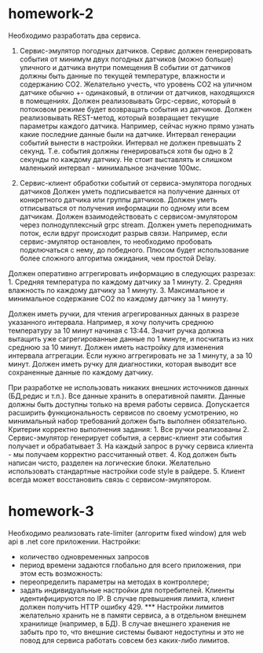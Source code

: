 # homework-2

Необходимо разработать два сервиса.
1. Сервис-эмулятор погодных датчиков.
	Сервис должен генерировать события от минимум двух погодных датчиков (можно больше) уличного и датчика внутри помещения
	В событии от датчиков должны быть данные по текущей температуре, влажности и содержанию CO2. Желательно учесть, что уровень CO2 на уличном датчике обычно +- одинаковый, в отличии от датчиков, находящихся в помещениях.
	Должен реализовывать Grpc-сервис, который в потоковом режиме будет возвращать события из датчиков.
	Должен реализовывать REST-метод, который возвращает текущие параметры каждого датчика. Например, сейчас нужно прямо узнать какие последние данные были на датчике.
	Интервал генерации событий вынести в настройки.
	Интервал не должен превышать 2 секунд. Т.е. события должны генерироваться хотя бы одно в 2 секунды по каждому датчику.
	Не стоит выставлять и слишком маленький интервал - минимальное значение 100мс.
	
2. Сервис-клиент обработки событий от сервиса-эмулятора погодных датчиков
Должен уметь подписывается на получение данных от конкретного датчика или группы датчиков.
Должен уметь отписываться от получения информации по одному или всем датчикам.
Должен взаимодействовать с сервисом-эмулятором через полнодуплексный grpc stream.
Должен уметь переподнимать поток, если вдруг происходит разрыв связи. Например, если сервис-эмулятор остановлен, то необходимо пробовать подключаться с нему, до победного. Плюсом будет использование более сложного алгоритма ожидания, чем простой Delay.
	
Должен оперативно аггрегировать информацию в следующих разрезах:
	1. Средняя температура по каждому датчику за 1 минуту.
	2. Средняя влажность по каждому датчику за 1 минуту.
	3. Максимальное и минимальное содержание CO2 по каждому датчику за 1 минуту.
		
Должен иметь ручки, для чтения агрегированных данных в разрезе указанного интервала. Например, я хочу получить среднюю температуру за 10 минут начиная с 13:44. Значит ручка должна вытащить уже сагрегированные данные по 1 минуте, и посчитать из них среднюю за 10 минут.
Должен иметь настройку для изменения интервала аггрегации. Если нужно аггрегировать не за 1 минуту, а за 10 минут.
Должен иметь ручку для диагностики, которая выводит все сохраненные данные по каждому датчику.
	
При разработке не использовать никаких внешних источников данных (БД,редис и т.п.).
Все данные хранить в оперативной памяти. Данные должны быть доступны только на время работы сервиса.
Допускается расширить функциональность сервисов по своему усмотрению, но минимальный набор требований должен быть выполнен обязательно.
Критерии корректно выполнения задания:
	1. Все ручки реализованы
	2. Сервис-эмулятор генерирует события, а сервис-клиент эти события получает и обрабатывает
	3. На каждый запрос в ручку сервиса клиента - мы получаем корректно рассчитанный ответ.
	4. Код должен быть написан чисто, разделен на логические блоки. Желательно использовать стандартные настройки code style в райдере.	
	5. Клиент всегда может восстановить связь с сервисом-эмулятором.
 
# homework-3

Необходимо реализовать rate-limiter (алгоритм fixed window) для web api в .net core приложении. 
Настройки:
* количество одновременных запросов
* период времени
задаются глобально для всего приложения, при этом есть возможность:
* переопределить параметры на методах в контроллере;
* задать индивидуальные настройки для потребителей.
Клиенты идентифицируются по IP.
В случае превышения лимита, клиент должен получить HTTP ошибку 429.
*** Настройки лимитов желательно хранить не в памяти сервиса, а в отдельном внешнем хранилище (например, в БД). В случае внешнего хранения не забыть про то, что внешние системы бывают недоступны и это не повод для сервиса работать совсем без каких-либо лимитов.
